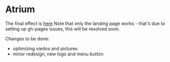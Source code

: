 # Atrium

The final effect is [here](https://keikeu.github.io/Atrium/) Note that only the landing page works - that's due to setting up gh-pages issues, this will be resolved soon.

Changes to be done:
* optimizing viedos and pictures
* minor redesign, new logo and menu button
